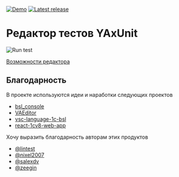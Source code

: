 [![Demo](https://github.com/bia-technologies/yaxunit-editor/actions/workflows/build-demo.yml/badge.svg?label=Demo&style=flat)](https://bia-technologies.github.io/yaxunit-editor/)
[![Latest release](https://img.shields.io/github/release/bia-technologies/yaxunit-editor.svg?label=Latest&style=flat)](https://github.com/bia-technologies/yaxunit-editor/releases/latest)

# Редактор тестов YAxUnit

![Run test](/docs/images/run-tests.gif)

[Возможности редактора](./docs/features.md)

## Благодарность

В проекте используются идеи и наработки следующих проектов

* [bsl_console](https://github.com/salexdv/bsl_console)
* [VAEditor](https://github.com/Pr-Mex/VAEditor)
* [vsc-language-1c-bsl](https://github.com/1c-syntax/vsc-language-1c-bsl)
* [react-1cv8-web-app](https://github.com/IngvarConsulting/react-1cv8-web-app)

Хочу выразить благодарность авторам этих продуктов

* [@lintest](https://github.com/lintest)
* [@nixel2007](https://github.com/nixel2007)
* [@salexdv](https://github.com/salexdv)
* [@zeegin](https://github.com/zeegin)
